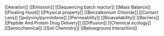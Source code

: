 [[Aeration]]
[[Emission]]
[[Sequencing batch reactor]]
[[Mass Balance]]
[[Floating Hood]]
[[Physical property]]
[[Benzalkonium Chloride]]
[[Contact Lens]]
[[polyvinylpyrrolidone]]
[[Permeability]]
[[Bioavailability]]
[[Barriers]]
[[Peptide And Protein Drug Delivery]]
[[Diffusion]]
[[Chemical ecology]]
[[Semiochemical]]
[[Soil Chemistry]]
[[Belowground Interaction]]
